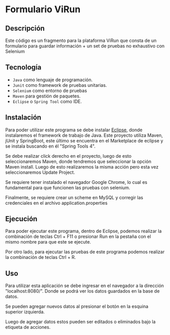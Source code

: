 # Formulario ViRun
## Descripción
Este código es un fragmento para la plataforma ViRun que consta de un formulario para guardar información + un set de pruebas no exhaustivo con Selenium

## Tecnología
- `Java` como lenguaje de programación.
- `Junit` como framework de pruebas unitarias.
- `Selenium` como entorno de pruebas
- `Maven` para gestión de paquetes.
- `Eclipse` o `Spring Tool` como IDE.

## Instalación
Para poder utilizar este programa se debe instalar [Eclipse](https://www.eclipse.org/downloads/), donde instalaremos el framework de trabajo de Java.
Este proyecto utiliza Maven, jUnit y SpringBoot, este último se encuentra en el Marketplace de eclipse y se instala buscando en él "Spring Tools 4".

Se debe realizar click derecho en el proyecto, luego de esto seleccionaremos Maven, donde tendremos que seleccionar la opción Maven install. Luego de esto realizaremos la misma acción pero esta vez seleccionaremos Update Project.

Se requiere tener instalado el navegador Google Chrome, lo cual es fundamental para que funcionen las pruebas con selenium.

Finalmente, se requiere crear un scheme en MySQL y corregir las credenciales en el archivo application.properties

## Ejecución

Para poder ejecutar este programa, dentro de Eclipse, podemos realizar la combinación de teclas Ctrl + F11 o presionar Run en la pestaña con el mismo nombre para que este se ejecute.

Por otro lado, para ejecutar las pruebas de este programa podemos realizar la combinación de teclas Ctrl + R.

## Uso

Para utilizar esta aplicación se debe ingresar en el navegador a la dirección "localhost:8080/". Donde se podrá ver los datos guardados en la base de datos.

Se pueden agregar nuevos datos al presionar el botón en la esquina superior izquierda.

Luego de agregar datos estos pueden ser editados o eliminados bajo la etiqueta de acciones.
